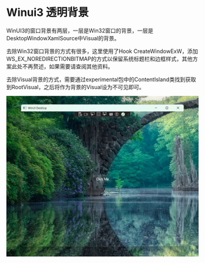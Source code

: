 # Winui3 透明背景

WinUI3的窗口背景有两层，一层是Win32窗口的背景，一层是DesktopWindowXamlSource中Visual的背景。

去除Win32窗口背景的方式有很多，这里使用了Hook CreateWindowExW，添加WS_EX_NOREDIRECTIONBITMAP的方式以保留系统标题栏和边框样式，其他方案此处不再赘述，如果需要请查阅其他资料。

去除Visual背景的方式，需要通过experimental包中的ContentIsland类找到获取到RootVisual，之后将作为背景的Visual设为不可见即可。

![](Images/Preview.png)